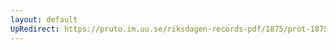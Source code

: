 ```yaml
---
layout: default
UpRedirect: https://pruto.im.uu.se/riksdagen-records-pdf/1875/prot-1875--fk--012/prot-1875--fk--012_025.pdf
---
```

